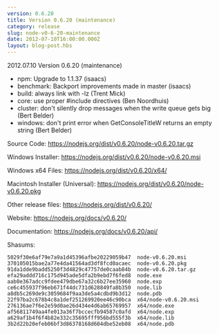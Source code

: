 ```yaml
---
version: 0.6.20
title: Version 0.6.20 (maintenance)
category: release
slug: node-v0-6-20-maintenance
date: 2012-07-10T16:00:00.000Z
layout: blog-post.hbs
---
```


2012.07.10 Version 0.6.20 (maintenance)

* npm: Upgrade to 1.1.37 (isaacs)
* benchmark: Backport improvements made in master (isaacs)
* build: always link with -lz (Trent Mick)
* core: use proper #include directives (Ben Noordhuis)
* cluster: don't silently drop messages when the write queue gets big (Bert Belder)
* windows: don't print error when GetConsoleTitleW returns an empty string (Bert Belder)

Source Code: https://nodejs.org/dist/v0.6.20/node-v0.6.20.tar.gz

Windows Installer: https://nodejs.org/dist/v0.6.20/node-v0.6.20.msi

Windows x64 Files: https://nodejs.org/dist/v0.6.20/x64/

Macintosh Installer (Universal): https://nodejs.org/dist/v0.6.20/node-v0.6.20.pkg

Other release files: https://nodejs.org/dist/v0.6.20/

Website: https://nodejs.org/docs/v0.6.20/

Documentation: https://nodejs.org/docs/v0.6.20/api/

Shasums:

```
5029f30e6af79e7a9a1d45396afbe20229059b47  node-v0.6.20.msi
370105015bae2a77e4da41564ad3df8fcd0acaec  node-v0.6.20.pkg
91da1dde9badd5250f3d4829c47757de0caab84b  node-v0.6.20.tar.gz
efa29addd716c175d945ade5dfa2b9ebd7f6fed8  node.exe
aab0e367adcc9fdee479dbe67a32c6b27ee35960  node.exp
ce6c455937f96eb671f44dc731d628849fa8b350  node.lib
a8db5c269de9c3059684f9aa3de5a4cdbd9b3d12  node.pdb
22f97ba2c678b4c8a1def251269920ee46c90bca  x64/node-v0.6.20.msi
276136ae7f6e2e59d0ae26d434e4d6ab65769957  x64/node.exe
af56811749aa4fe013a36f7bccecfb94587c0afd  x64/node.exp
a629af1b4f6f4b82e332c35695fff956bd555f3b  x64/node.lib
3b2d22b20efeb06bf3d86378168d604dbe52eb08  x64/node.pdb
```
